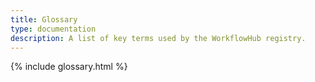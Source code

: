 ```yaml
---
title: Glossary
type: documentation
description: A list of key terms used by the WorkflowHub registry.
---
```


{% include glossary.html %}
